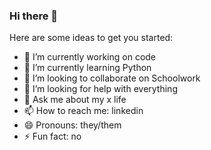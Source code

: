 ### Hi there 👋

Here are some ideas to get you started:

- 🔭 I’m currently working on code
- 🌱 I’m currently learning Python
- 👯 I’m looking to collaborate on Schoolwork
- 🤔 I’m looking for help with everything
- 💬 Ask me about my x life
- 📫 How to reach me: linkedin
- 😄 Pronouns: they/them
- ⚡ Fun fact: no
